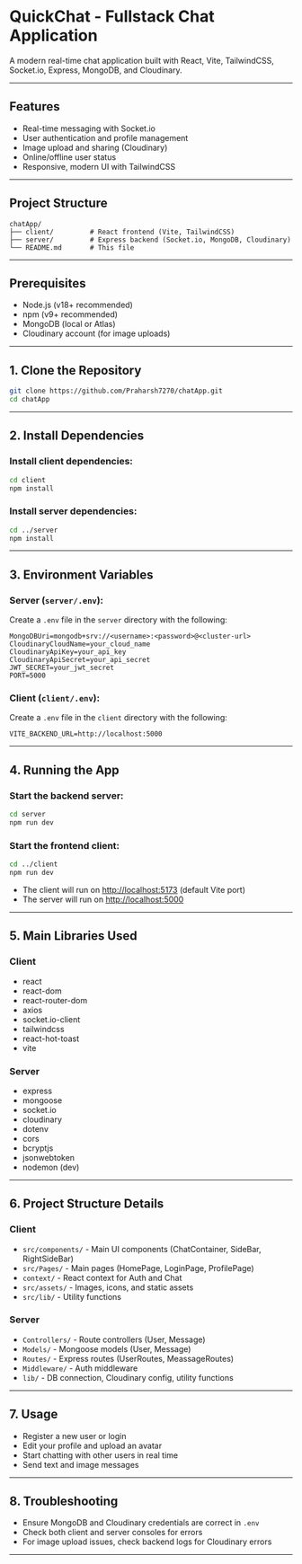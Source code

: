# QuickChat - Fullstack Chat Application

A modern real-time chat application built with React, Vite, TailwindCSS, Socket.io, Express, MongoDB, and Cloudinary.

---

## Features
- Real-time messaging with Socket.io
- User authentication and profile management
- Image upload and sharing (Cloudinary)
- Online/offline user status
- Responsive, modern UI with TailwindCSS

---

## Project Structure

```
chatApp/
├── client/         # React frontend (Vite, TailwindCSS)
├── server/         # Express backend (Socket.io, MongoDB, Cloudinary)
└── README.md       # This file
```

---

## Prerequisites
- Node.js (v18+ recommended)
- npm (v9+ recommended)
- MongoDB (local or Atlas)
- Cloudinary account (for image uploads)

---

## 1. Clone the Repository
```bash
git clone https://github.com/Praharsh7270/chatApp.git
cd chatApp
```

---

## 2. Install Dependencies

### Install client dependencies:
```bash
cd client
npm install
```

### Install server dependencies:
```bash
cd ../server
npm install
```

---

## 3. Environment Variables

### Server (`server/.env`):
Create a `.env` file in the `server` directory with the following:
```
MongoDBUri=mongodb+srv://<username>:<password>@<cluster-url>
CloudinaryCloudName=your_cloud_name
CloudinaryApiKey=your_api_key
CloudinaryApiSecret=your_api_secret
JWT_SECRET=your_jwt_secret
PORT=5000
```

### Client (`client/.env`):
Create a `.env` file in the `client` directory with the following:
```
VITE_BACKEND_URL=http://localhost:5000
```

---

## 4. Running the App

### Start the backend server:
```bash
cd server
npm run dev
```

### Start the frontend client:
```bash
cd ../client
npm run dev
```

- The client will run on [http://localhost:5173](http://localhost:5173) (default Vite port)
- The server will run on [http://localhost:5000](http://localhost:5000)

---

## 5. Main Libraries Used

### Client
- react
- react-dom
- react-router-dom
- axios
- socket.io-client
- tailwindcss
- react-hot-toast
- vite

### Server
- express
- mongoose
- socket.io
- cloudinary
- dotenv
- cors
- bcryptjs
- jsonwebtoken
- nodemon (dev)

---

## 6. Project Structure Details

### Client
- `src/components/` - Main UI components (ChatContainer, SideBar, RightSideBar)
- `src/Pages/` - Main pages (HomePage, LoginPage, ProfilePage)
- `context/` - React context for Auth and Chat
- `src/assets/` - Images, icons, and static assets
- `src/lib/` - Utility functions

### Server
- `Controllers/` - Route controllers (User, Message)
- `Models/` - Mongoose models (User, Message)
- `Routes/` - Express routes (UserRoutes, MeassageRoutes)
- `Middleware/` - Auth middleware
- `lib/` - DB connection, Cloudinary config, utility functions

---

## 7. Usage
- Register a new user or login
- Edit your profile and upload an avatar
- Start chatting with other users in real time
- Send text and image messages

---

## 8. Troubleshooting
- Ensure MongoDB and Cloudinary credentials are correct in `.env`
- Check both client and server consoles for errors
- For image upload issues, check backend logs for Cloudinary errors

---

